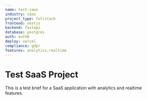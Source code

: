 ```yaml
---
name: test-saas
industry: saas
project_type: fullstack
frontend: nextjs
backend: fastapi
database: postgres
auth: auth0
deploy: vercel
compliance: gdpr
features: analytics,realtime
---
```


# Test SaaS Project

This is a test brief for a SaaS application with analytics and realtime features.
